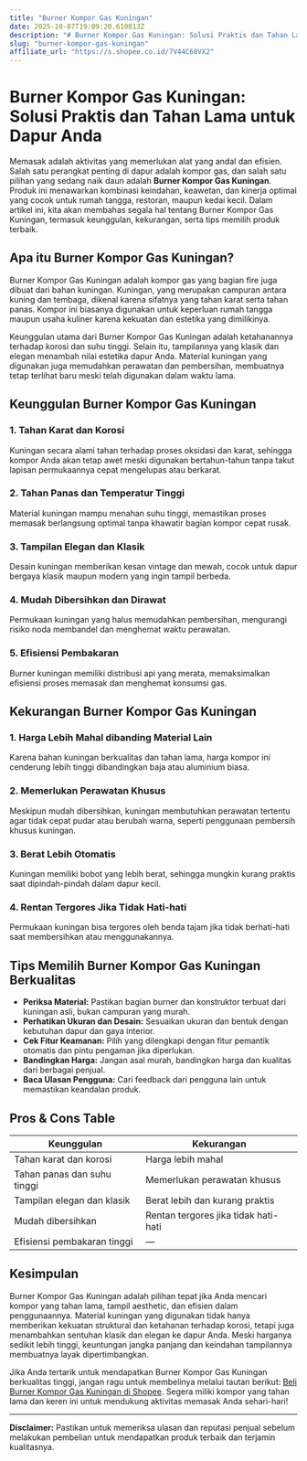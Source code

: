 ```yaml
---
title: "Burner Kompor Gas Kuningan"
date: 2025-10-07T19:09:20.610813Z
description: "# Burner Kompor Gas Kuningan: Solusi Praktis dan Tahan Lama untuk Dapur Anda..."
slug: "burner-kompor-gas-kuningan"
affiliate_url: "https://s.shopee.co.id/7V44C68VX2"
---
```

# Burner Kompor Gas Kuningan: Solusi Praktis dan Tahan Lama untuk Dapur Anda

Memasak adalah aktivitas yang memerlukan alat yang andal dan efisien. Salah satu perangkat penting di dapur adalah kompor gas, dan salah satu pilihan yang sedang naik daun adalah **Burner Kompor Gas Kuningan**. Produk ini menawarkan kombinasi keindahan, keawetan, dan kinerja optimal yang cocok untuk rumah tangga, restoran, maupun kedai kecil. Dalam artikel ini, kita akan membahas segala hal tentang Burner Kompor Gas Kuningan, termasuk keunggulan, kekurangan, serta tips memilih produk terbaik.

## Apa itu Burner Kompor Gas Kuningan?

Burner Kompor Gas Kuningan adalah kompor gas yang bagian fire juga dibuat dari bahan kuningan. Kuningan, yang merupakan campuran antara kuning dan tembaga, dikenal karena sifatnya yang tahan karat serta tahan panas. Kompor ini biasanya digunakan untuk keperluan rumah tangga maupun usaha kuliner karena kekuatan dan estetika yang dimilikinya.

Keunggulan utama dari Burner Kompor Gas Kuningan adalah ketahanannya terhadap korosi dan suhu tinggi. Selain itu, tampilannya yang klasik dan elegan menambah nilai estetika dapur Anda. Material kuningan yang digunakan juga memudahkan perawatan dan pembersihan, membuatnya tetap terlihat baru meski telah digunakan dalam waktu lama.

## Keunggulan Burner Kompor Gas Kuningan

### 1. Tahan Karat dan Korosi

Kuningan secara alami tahan terhadap proses oksidasi dan karat, sehingga kompor Anda akan tetap awet meski digunakan bertahun-tahun tanpa takut lapisan permukaannya cepat mengelupas atau berkarat.

### 2. Tahan Panas dan Temperatur Tinggi

Material kuningan mampu menahan suhu tinggi, memastikan proses memasak berlangsung optimal tanpa khawatir bagian kompor cepat rusak.

### 3. Tampilan Elegan dan Klasik

Desain kuningan memberikan kesan vintage dan mewah, cocok untuk dapur bergaya klasik maupun modern yang ingin tampil berbeda.

### 4. Mudah Dibersihkan dan Dirawat

Permukaan kuningan yang halus memudahkan pembersihan, mengurangi risiko noda membandel dan menghemat waktu perawatan.

### 5. Efisiensi Pembakaran

Burner kuningan memiliki distribusi api yang merata, memaksimalkan efisiensi proses memasak dan menghemat konsumsi gas.

## Kekurangan Burner Kompor Gas Kuningan

### 1. Harga Lebih Mahal dibanding Material Lain

Karena bahan kuningan berkualitas dan tahan lama, harga kompor ini cenderung lebih tinggi dibandingkan baja atau aluminium biasa.

### 2. Memerlukan Perawatan Khusus

Meskipun mudah dibersihkan, kuningan membutuhkan perawatan tertentu agar tidak cepat pudar atau berubah warna, seperti penggunaan pembersih khusus kuningan.

### 3. Berat Lebih Otomatis

Kuningan memiliki bobot yang lebih berat, sehingga mungkin kurang praktis saat dipindah-pindah dalam dapur kecil.

### 4. Rentan Tergores Jika Tidak Hati-hati

Permukaan kuningan bisa tergores oleh benda tajam jika tidak berhati-hati saat membersihkan atau menggunakannya.

## Tips Memilih Burner Kompor Gas Kuningan Berkualitas

- **Periksa Material:** Pastikan bagian burner dan konstruktor terbuat dari kuningan asli, bukan campuran yang murah.
- **Perhatikan Ukuran dan Desain:** Sesuaikan ukuran dan bentuk dengan kebutuhan dapur dan gaya interior.
- **Cek Fitur Keamanan:** Pilih yang dilengkapi dengan fitur pemantik otomatis dan pintu pengaman jika diperlukan.
- **Bandingkan Harga:** Jangan asal murah, bandingkan harga dan kualitas dari berbagai penjual.
- **Baca Ulasan Pengguna:** Cari feedback dari pengguna lain untuk memastikan keandalan produk.

## Pros & Cons Table

| Keunggulan                      | Kekurangan                              |
|---------------------------------|-----------------------------------------|
| Tahan karat dan korosi        | Harga lebih mahal                     |
| Tahan panas dan suhu tinggi   | Memerlukan perawatan khusus          |
| Tampilan elegan dan klasik    | Berat lebih dan kurang praktis     |
| Mudah dibersihkan             | Rentan tergores jika tidak hati-hati  |
| Efisiensi pembakaran tinggi   | —                                   |

## Kesimpulan

Burner Kompor Gas Kuningan adalah pilihan tepat jika Anda mencari kompor yang tahan lama, tampil aesthetic, dan efisien dalam penggunaannya. Material kuningan yang digunakan tidak hanya memberikan kekuatan struktural dan ketahanan terhadap korosi, tetapi juga menambahkan sentuhan klasik dan elegan ke dapur Anda. Meski harganya sedikit lebih tinggi, keuntungan jangka panjang dan keindahan tampilannya membuatnya layak dipertimbangkan.

Jika Anda tertarik untuk mendapatkan Burner Kompor Gas Kuningan berkualitas tinggi, jangan ragu untuk membelinya melalui tautan berikut: [Beli Burner Kompor Gas Kuningan di Shopee](https://s.shopee.co.id/7V44C68VX2). Segera miliki kompor yang tahan lama dan keren ini untuk mendukung aktivitas memasak Anda sehari-hari!

---

**Disclaimer:** Pastikan untuk memeriksa ulasan dan reputasi penjual sebelum melakukan pembelian untuk mendapatkan produk terbaik dan terjamin kualitasnya.
